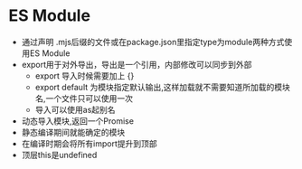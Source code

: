 # ES Module
- 通过声明 .mjs后缀的文件或在package.json里指定type为module两种方式使用ES Module
- export用于对外导出，导出是一个引用，内部修改可以同步到外部
  - export  导入时候需要加上 {}
  - export default  为模块指定默认输出,这样加载就不需要知道所加载的模块名,一个文件只可以使用一次
  - 导入可以使用as起别名
- 动态导入模块,返回一个Promise
- 静态编译期间就能确定的模块
- 在编译时期会将所有import提升到顶部
- 顶层this是undefined